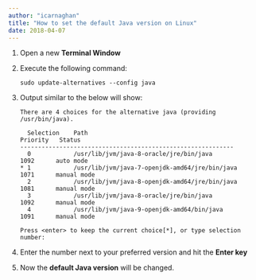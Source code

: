 ```yaml
---
author: "icarnaghan"
title: "How to set the default Java version on Linux"
date: 2018-04-07
---
```


1. Open a new **Terminal Window**
2. Execute the following command:
    
    ```
    sudo update-alternatives --config java
    ```
    
3. Output similar to the below will show:
    
    ```
    There are 4 choices for the alternative java (providing /usr/bin/java).
    
      Selection    Path                                            Priority   Status
    ------------------------------------------------------------
      0            /usr/lib/jvm/java-8-oracle/jre/bin/java          1092      auto mode
    * 1            /usr/lib/jvm/java-7-openjdk-amd64/jre/bin/java   1071      manual mode
      2            /usr/lib/jvm/java-8-openjdk-amd64/jre/bin/java   1081      manual mode
      3            /usr/lib/jvm/java-8-oracle/jre/bin/java          1092      manual mode
      4            /usr/lib/jvm/java-9-openjdk-amd64/bin/java       1091      manual mode
    
    Press <enter> to keep the current choice[*], or type selection number:
    ```
    
4. Enter the number next to your preferred version and hit the **Enter key**
5. Now the **default Java version** will be changed.
